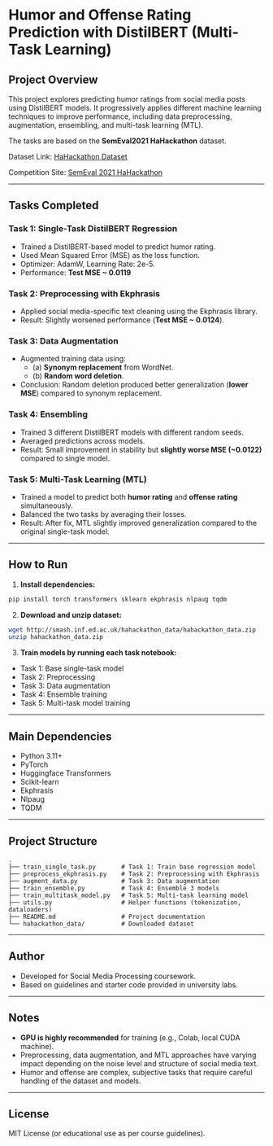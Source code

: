
# Humor and Offense Rating Prediction with DistilBERT (Multi-Task Learning)

## Project Overview

This project explores predicting humor ratings from social media posts using DistilBERT models. It progressively applies different machine learning techniques to improve performance, including data preprocessing, augmentation, ensembling, and multi-task learning (MTL). 

The tasks are based on the **SemEval2021 HaHackathon** dataset.

Dataset Link: [HaHackathon Dataset](http://smash.inf.ed.ac.uk/hahackathon_data/hahackathon_data.zip)

Competition Site: [SemEval 2021 HaHackathon](https://competitions.codalab.org/competitions/27446)

---

## Tasks Completed

### Task 1: Single-Task DistilBERT Regression
- Trained a DistilBERT-based model to predict humor rating.
- Used Mean Squared Error (MSE) as the loss function.
- Optimizer: AdamW, Learning Rate: 2e-5.
- Performance: **Test MSE ~ 0.0119**

### Task 2: Preprocessing with Ekphrasis
- Applied social media-specific text cleaning using the Ekphrasis library.
- Result: Slightly worsened performance (**Test MSE ~ 0.0124**).

### Task 3: Data Augmentation
- Augmented training data using:
  - (a) **Synonym replacement** from WordNet.
  - (b) **Random word deletion**.
- Conclusion: Random deletion produced better generalization (**lower MSE**) compared to synonym replacement.

### Task 4: Ensembling
- Trained 3 different DistilBERT models with different random seeds.
- Averaged predictions across models.
- Result: Small improvement in stability but **slightly worse MSE (~0.0122)** compared to single model.

### Task 5: Multi-Task Learning (MTL)
- Trained a model to predict both **humor rating** and **offense rating** simultaneously.
- Balanced the two tasks by averaging their losses.
- Result: After fix, MTL slightly improved generalization compared to the original single-task model.

---

## How to Run

1. **Install dependencies:**
```bash
pip install torch transformers sklearn ekphrasis nlpaug tqdm
```

2. **Download and unzip dataset:**
```bash
wget http://smash.inf.ed.ac.uk/hahackathon_data/hahackathon_data.zip
unzip hahackathon_data.zip
```

3. **Train models by running each task notebook:**
- Task 1: Base single-task model
- Task 2: Preprocessing
- Task 3: Data augmentation
- Task 4: Ensemble training
- Task 5: Multi-task model training

---

## Main Dependencies
- Python 3.11+
- PyTorch
- Huggingface Transformers
- Scikit-learn
- Ekphrasis
- Nlpaug
- TQDM

---

## Project Structure

```
.
├── train_single_task.py       # Task 1: Train base regression model
├── preprocess_ekphrasis.py    # Task 2: Preprocessing with Ekphrasis
├── augment_data.py            # Task 3: Data augmentation
├── train_ensemble.py          # Task 4: Ensemble 3 models
├── train_multitask_model.py   # Task 5: Multi-task learning model
├── utils.py                   # Helper functions (tokenization, dataloaders)
├── README.md                  # Project documentation
└── hahackathon_data/          # Downloaded dataset
```

---

## Author
- Developed for Social Media Processing coursework.
- Based on guidelines and starter code provided in university labs.

---

## Notes
- **GPU is highly recommended** for training (e.g., Colab, local CUDA machine).
- Preprocessing, data augmentation, and MTL approaches have varying impact depending on the noise level and structure of social media text.
- Humor and offense are complex, subjective tasks that require careful handling of the dataset and models.

---

## License
MIT License (or educational use as per course guidelines).
